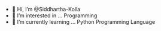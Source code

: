 - 👋 Hi, I’m @Siddhartha-Kolla
- 👀 I’m interested in ... Programming
- 🌱 I’m currently learning ... Python Programming Language

<!---
Siddhartha-Kolla/Siddhartha-Kolla is a ✨ special ✨ repository because its `README.md` (this file) appears on your GitHub profile.
You can click the Preview link to take a look at your changes.
--->
